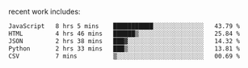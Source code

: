 
<!--<img width="1415" height="100" alt="blu" src="https://github.com/rdsilva01/rdsilva01/assets/101207588/deb060e5-d035-4f09-b511-e3f50605b207">-->

<!-- \> Enthusiastic about developing and building solutions <br>
\> Computer Science and Engineering @ UBI -->

<!-- <a href="https://www.rodrigosilva.live/">personal website</a> 🏁 -->

<!-- ![](https://komarev.com/ghpvc/?username=rdsilva01) -->

recent work includes:
<!--START_SECTION:waka-->

```txt
JavaScript   8 hrs 5 mins    ███████████░░░░░░░░░░░░░░   43.79 %
HTML         4 hrs 46 mins   ██████▒░░░░░░░░░░░░░░░░░░   25.84 %
JSON         2 hrs 38 mins   ███▓░░░░░░░░░░░░░░░░░░░░░   14.32 %
Python       2 hrs 33 mins   ███▒░░░░░░░░░░░░░░░░░░░░░   13.81 %
CSV          7 mins          ▒░░░░░░░░░░░░░░░░░░░░░░░░   00.69 %
```

<!--END_SECTION:waka-->

